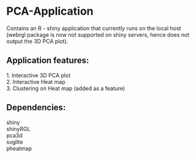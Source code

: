 <h1> PCA-Application </h1>

Contains an R - shiny application that currently runs on the local host (webrgl package is now not supported on shiny servers, hence
does not output the 3D PCA plot). 

<h2>Application features:</h2>
1. Interactive 3D PCA plot</br>
2. Interactive Heat map</br>
3. Clustering on Heat map (added as a feature)</br>

<h2>Dependencies:</h2>
shiny</br>
shinyRGL</br>
pca3d</br>
svglite</br>
pheatmap</br>

